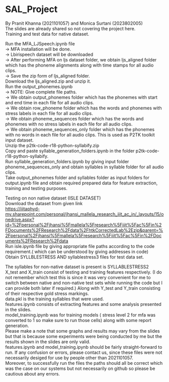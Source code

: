 # SAL_Project
By Pranit Khanna (2021101057) and Monica Surtani (2023802005)  
The slides are already shared so not covering the project here.  
Training and test data for native dataset.  

Run the MFA_LJSpeech.ipynb file  
-> MFA installation will be done.  
-> Lbirispeech dataset will be downloaded  
-> After performing MFA on ljs dataset folder, we obtain ljs_aligned folder which has the phoneme alignments along with time stamps for all audio clips.  
-> Save the zip form of ljs_aligned folder.  
Download the ljs_aligned.zip and unzip it.  
Run the output_phonemes.ipynb  
-> NOTE: Give complete file paths.  
-> We obtain output_phonemes folder which has the phonemes with start and end time in each file for all audio clips.  
->  We obtain row_phoneme folder which has the words and phonemes with stress labels in each file for all audio clips.  
->  We obtain phoneme_sequences folder which has the words and phonemes with no stress labels in each file for all audio clips.  
->  We obtain phoneme_sequences_only folder which has the phonemes with no words in each file for all audio clips. This is used as P2TK toolkit input dataset.  
Unzip the p2tk-code-r18-python-syllabify.zip  
Copy and paste syllable_generation_folders.ipynb in the folder p2tk-code-r18-python-syllabify.  
Run syllable_generation_folders.ipynb by giving input folder phoneme_sequences_only and obtain syllables in syllable folder for all audio clips.  
Take output_phonemes folder and syllables folder as input folders for output.ipynb file and obtain required prepared data for feature extraction, training and testing purposes.  

Testing on non native dataset (ISLE DATASET)  
Download the dataset from given link  
https://iiitaphyd-my.sharepoint.com/personal/jhansi_mallela_research_iiit_ac_in/_layouts/15/onedrive.aspx?id=%2Fpersonal%2Fjhansi%5Fmallela%5Fresearch%5Fiiit%5Fac%5Fin%2FDocuments%2FResearch%2Fdata%2FhtkCorrectedLab%2Ezip&parent=%2Fpersonal%2Fjhansi%5Fmallela%5Fresearch%5Fiiit%5Fac%5Fin%2FDocuments%2FResearch%2Fdata  
Run isle.ipynb file by giving appropriate file paths according to the code requirement.( which can be understood by giving addresses in code)  
Obtain SYLLBLESTRESS AND syllablestress3 files for test data set.  

The syllables for non-native dataset is present is SYLLABLESTRESS2  
X_test and X_train consist of testing and training features respectively. (I do not remember which test this is since it was very convenient for me to switch between native and non-native test sets while running the code but I can provide both later if required.) Along with Y_test and Y_train consisting of their respective gold stress markings.  
data.pkl is the training syllables that were used.  
features.ipynb consists of extracting features and some analysis presented in the slides.  
model_training.ipynb was for training models ( stress level 2 for mfa was converted to 1 so make sure to run those cells) along with some report generation.  
Please make a note that some graphs and results may vary from the slides but that is because some experiments were being conducted by me but the results shown in the slides are only valid.  
features.ipynb and model_training.ipynb should be fairly straight-forward to run. If any confusion or errors, please contact us, since these files were not necessarily desiged for use by people other than 2021101057.  
Moreover, to successfully run the files the paths should all be correct which was the case on our systems but not necessarily on github so please be cautious about any errors.
